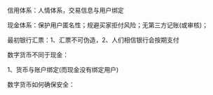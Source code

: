 信用体系：人情体系，交易信息与用户绑定

现金体系：保护用户匿名性；规避买家拒付风险；无第三方记账(或审核)；

最初银行汇票：1、汇票不可伪造，2、人们相信银行会按期支付

数字货币不同于现金：

1、货币与账户绑定(而现金没有绑定用户)



数字货币如何确保安全：